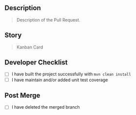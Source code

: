 ## Description

> Description of the Pull Request.

## Story

> Kanban Card

## Developer Checklist

- [ ] I have built the project successfully with `mvn clean install`
- [ ] I have maintain and/or added unit test coverage

## Post Merge

- [ ] I have deleted the merged branch
